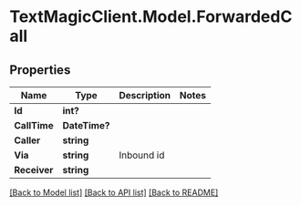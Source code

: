 # TextMagicClient.Model.ForwardedCall
## Properties

Name | Type | Description | Notes
------------ | ------------- | ------------- | -------------
**Id** | **int?** |  | 
**CallTime** | **DateTime?** |  | 
**Caller** | **string** |  | 
**Via** | **string** | Inbound id | 
**Receiver** | **string** |  | 

[[Back to Model list]](../README.md#documentation-for-models) [[Back to API list]](../README.md#documentation-for-api-endpoints) [[Back to README]](../README.md)

